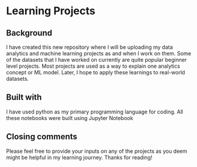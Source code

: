 # Learning Projects 

## Background 

I have created this new repository where I will be uploading my data analytics and machine learning projects as and when I work on them. Some of the datasets that I have worked on currently are quite popular beginner level projects. Most projects are used as a way to explain one analytics concept or ML model. Later, I hope to apply these learnings to real-world datasets. 

## Built with

I have used python as my primary programming language for coding. All these notebooks were built using Jupyter Notebook 

## Closing comments 

Please feel free to provide your inputs on any of the projects as you deem might be helpful in my learning journey. Thanks for reading! 


